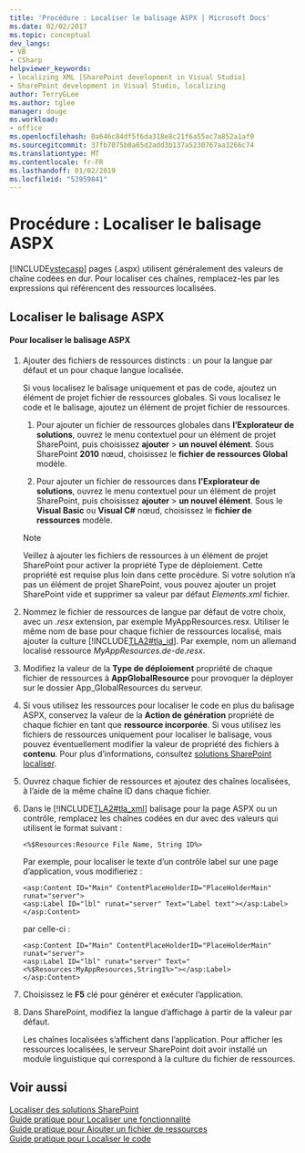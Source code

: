 ```yaml
---
title: 'Procédure : Localiser le balisage ASPX | Microsoft Docs'
ms.date: 02/02/2017
ms.topic: conceptual
dev_langs:
- VB
- CSharp
helpviewer_keywords:
- localizing XML [SharePoint development in Visual Studio]
- SharePoint development in Visual Studio, localizing
author: TerryGLee
ms.author: tglee
manager: douge
ms.workload:
- office
ms.openlocfilehash: 0a646c84df5f6da318e8c21f6a55ac7a852a1af0
ms.sourcegitcommit: 37fb7075b0a65d2add3b137a5230767aa3266c74
ms.translationtype: MT
ms.contentlocale: fr-FR
ms.lasthandoff: 01/02/2019
ms.locfileid: "53959841"
---
```

# <a name="how-to-localize-aspx-markup"></a>Procédure : Localiser le balisage ASPX
  [!INCLUDE[vstecasp](../sharepoint/includes/vstecasp-md.md)] pages (.aspx) utilisent généralement des valeurs de chaîne codées en dur. Pour localiser ces chaînes, remplacez-les par les expressions qui référencent des ressources localisées.  
  
## <a name="localize-aspx-markup"></a>Localiser le balisage ASPX  
  
#### <a name="to-localize-aspx-markup"></a>Pour localiser le balisage ASPX  
  
1.  Ajouter des fichiers de ressources distincts : un pour la langue par défaut et un pour chaque langue localisée.  
  
     Si vous localisez le balisage uniquement et pas de code, ajoutez un élément de projet fichier de ressources globales. Si vous localisez le code et le balisage, ajoutez un élément de projet fichier de ressources.  
  
    1.  Pour ajouter un fichier de ressources globales dans **l’Explorateur de solutions**, ouvrez le menu contextuel pour un élément de projet SharePoint, puis choisissez **ajouter** > **un nouvel élément**. Sous SharePoint **2010** nœud, choisissez le **fichier de ressources Global** modèle.  
  
    2.  Pour ajouter un fichier de ressources dans **l’Explorateur de solutions**, ouvrez le menu contextuel pour un élément de projet SharePoint, puis choisissez **ajouter** > **un nouvel élément**. Sous le **Visual Basic** ou **Visual C#** nœud, choisissez le **fichier de ressources** modèle.  
  
    > [!NOTE]  
    >  Veillez à ajouter les fichiers de ressources à un élément de projet SharePoint pour activer la propriété Type de déploiement. Cette propriété est requise plus loin dans cette procédure. Si votre solution n’a pas un élément de projet SharePoint, vous pouvez ajouter un projet SharePoint vide et supprimer sa valeur par défaut *Elements.xml* fichier.  
  
2.  Nommez le fichier de ressources de langue par défaut de votre choix, avec un *.resx* extension, par exemple MyAppResources.resx. Utiliser le même nom de base pour chaque fichier de ressources localisé, mais ajouter la culture [!INCLUDE[TLA2#tla_id](../sharepoint/includes/tla2sharptla-id-md.md)]. Par exemple, nom un allemand localisé ressource *MyAppResources.de-de.resx*.  
  
3.  Modifiez la valeur de la **Type de déploiement** propriété de chaque fichier de ressources à **AppGlobalResource** pour provoquer la déployer sur le dossier App_GlobalResources du serveur.  
  
4.  Si vous utilisez les ressources pour localiser le code en plus du balisage ASPX, conservez la valeur de la **Action de génération** propriété de chaque fichier en tant que **ressource incorporée**. Si vous utilisez les fichiers de ressources uniquement pour localiser le balisage, vous pouvez éventuellement modifier la valeur de propriété des fichiers à **contenu**. Pour plus d’informations, consultez [solutions SharePoint localiser](../sharepoint/localizing-sharepoint-solutions.md).  
  
5.  Ouvrez chaque fichier de ressources et ajoutez des chaînes localisées, à l’aide de la même chaîne ID dans chaque fichier.  
  
6.  Dans le [!INCLUDE[TLA2#tla_xml](../sharepoint/includes/tla2sharptla-xml-md.md)] balisage pour la page ASPX ou un contrôle, remplacez les chaînes codées en dur avec des valeurs qui utilisent le format suivant :  
  
    ```aspx-csharp  
    <%$Resources:Resource File Name, String ID%>  
    ```  
  
     Par exemple, pour localiser le texte d’un contrôle label sur une page d’application, vous modifieriez :  
  
    ```aspx-csharp  
    <asp:Content ID="Main" ContentPlaceHolderID="PlaceHolderMain" runat="server">  
    <asp:Label ID="lbl" runat="server" Text="Label text"></asp:Label>  
    </asp:Content>  
    ```  
  
     par celle-ci :  
  
    ```aspx-csharp  
    <asp:Content ID="Main" ContentPlaceHolderID="PlaceHolderMain" runat="server">  
    <asp:Label ID="lbl" runat="server" Text="<%$Resources:MyAppResources,String1%>"></asp:Label>  
    </asp:Content>  
    ```  
  
7.  Choisissez le **F5** clé pour générer et exécuter l’application.  
  
8.  Dans SharePoint, modifiez la langue d’affichage à partir de la valeur par défaut.  
  
     Les chaînes localisées s’affichent dans l’application. Pour afficher les ressources localisées, le serveur SharePoint doit avoir installé un module linguistique qui correspond à la culture du fichier de ressources.  
  
## <a name="see-also"></a>Voir aussi
 [Localiser des solutions SharePoint](../sharepoint/localizing-sharepoint-solutions.md)   
 [Guide pratique pour Localiser une fonctionnalité](../sharepoint/how-to-localize-a-feature.md)   
 [Guide pratique pour Ajouter un fichier de ressources](../sharepoint/how-to-add-a-resource-file.md)   
 [Guide pratique pour Localiser le code](../sharepoint/how-to-localize-code.md)  
